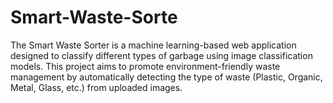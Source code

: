 # Smart-Waste-Sorte
The Smart Waste Sorter is a machine learning-based web application designed to classify different types of garbage using image classification models. This project aims to promote environment-friendly waste management by automatically detecting the type of waste (Plastic, Organic, Metal, Glass, etc.) from uploaded images.
